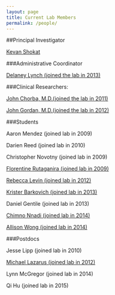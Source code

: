 ```yaml
---
layout: page
title: Current Lab Members
permalink: /people/
---
```


##Principal Investigator

<a href="{{ site.baseurl }}/publications"><span>Kevan Shokat</span></a>

###Administrative Coordinator

<a href="{{ site.baseurl }}/delaney"><span>Delaney Lynch (joined the lab in 2013)</span></a>


###Clinical Researchers:

<a href="{{ site.baseurl }}/chorba"><span>John Chorba, M.D.(joined the lab in 2011)</span></a>

<a href="{{ site.baseurl }}/gordan"><span>John Gordan, M.D.(joined the lab in 2012)</span></a>

###Students

Aaron Mendez (joined lab in 2009)

Darien Reed (joined lab in 2010)

Christopher Novotny (joined lab in 2009)

<a href="{{ site.baseurl }}/rutaganira"><span>Florentine Rutaganira (joined lab in 2009)</span></a>

<a href="{{ site.baseurl }}/levin"><span>Rebecca Levin (joined lab in 2012)</span></a>

<a href="{{ site.baseurl }}/barkovich"><span>Krister Barkovich (joined lab in 2013)</span></a>

Daniel Gentile (joined lab in 2013)

<a href="{{ site.baseurl }}/nnadi"><span>Chimno Nnadi (joined lab in 2014)</span></a>

<a href="{{ site.baseurl }}/wong"><span>Allison Wong (joined lab in 2014)</span></a>

###Postdocs

Jesse Lipp (joined lab in 2010)


<a href="{{ site.baseurl }}/lazarus"><span>Michael Lazarus (joined lab in 2012)</span></a>

Lynn McGregor (joined lab in 2014)

Qi Hu (joined lab in 2015)


